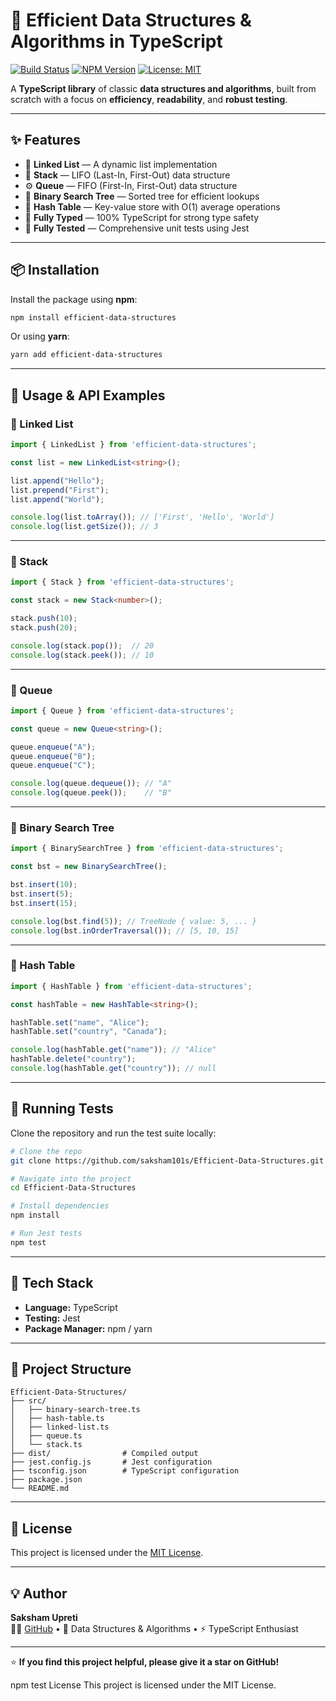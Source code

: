 # 🚀 Efficient Data Structures & Algorithms in TypeScript

[![Build Status](https://img.shields.io/badge/build-passing-brightgreen)](https://github.com/saksham101s/Efficient-Data-Structures)
[![NPM Version](https://img.shields.io/npm/v/efficient-data-structures.svg)](https://www.npmjs.com/package/efficient-data-structures)
[![License: MIT](https://img.shields.io/badge/License-MIT-yellow.svg)](https://opensource.org/licenses/MIT)

A **TypeScript library** of classic **data structures and algorithms**, built from scratch with a focus on **efficiency**, **readability**, and **robust testing**.

---

## ✨ Features

- 🧩 **Linked List** — A dynamic list implementation  
- 🧱 **Stack** — LIFO (Last-In, First-Out) data structure  
- ⚙️ **Queue** — FIFO (First-In, First-Out) data structure  
- 🌳 **Binary Search Tree** — Sorted tree for efficient lookups  
- 🔑 **Hash Table** — Key-value store with O(1) average operations  
- 💪 **Fully Typed** — 100% TypeScript for strong type safety  
- 🧪 **Fully Tested** — Comprehensive unit tests using Jest  

---

## 📦 Installation

Install the package using **npm**:

```bash
npm install efficient-data-structures
```

Or using **yarn**:

```bash
yarn add efficient-data-structures
```

---

## 🧠 Usage & API Examples

### 🔹 Linked List

```typescript
import { LinkedList } from 'efficient-data-structures';

const list = new LinkedList<string>();

list.append("Hello");
list.prepend("First");
list.append("World");

console.log(list.toArray()); // ['First', 'Hello', 'World']
console.log(list.getSize()); // 3
```

---

### 🔹 Stack

```typescript
import { Stack } from 'efficient-data-structures';

const stack = new Stack<number>();

stack.push(10);
stack.push(20);

console.log(stack.pop());  // 20
console.log(stack.peek()); // 10
```

---

### 🔹 Queue

```typescript
import { Queue } from 'efficient-data-structures';

const queue = new Queue<string>();

queue.enqueue("A");
queue.enqueue("B");
queue.enqueue("C");

console.log(queue.dequeue()); // "A"
console.log(queue.peek());    // "B"
```

---

### 🔹 Binary Search Tree

```typescript
import { BinarySearchTree } from 'efficient-data-structures';

const bst = new BinarySearchTree();

bst.insert(10);
bst.insert(5);
bst.insert(15);

console.log(bst.find(5)); // TreeNode { value: 5, ... }
console.log(bst.inOrderTraversal()); // [5, 10, 15]
```

---

### 🔹 Hash Table

```typescript
import { HashTable } from 'efficient-data-structures';

const hashTable = new HashTable<string>();

hashTable.set("name", "Alice");
hashTable.set("country", "Canada");

console.log(hashTable.get("name")); // "Alice"
hashTable.delete("country");
console.log(hashTable.get("country")); // null
```

---

## 🧪 Running Tests

Clone the repository and run the test suite locally:

```bash
# Clone the repo
git clone https://github.com/saksham101s/Efficient-Data-Structures.git

# Navigate into the project
cd Efficient-Data-Structures

# Install dependencies
npm install

# Run Jest tests
npm test
```

---

## 🧮 Tech Stack

- **Language:** TypeScript  
- **Testing:** Jest  
- **Package Manager:** npm / yarn  

---

## 📁 Project Structure

```
Efficient-Data-Structures/
├── src/
│   ├── binary-search-tree.ts
│   ├── hash-table.ts
│   ├── linked-list.ts
│   ├── queue.ts
│   └── stack.ts
├── dist/                # Compiled output
├── jest.config.js       # Jest configuration
├── tsconfig.json        # TypeScript configuration
├── package.json
└── README.md
```

---

## 📝 License

This project is licensed under the [MIT License](https://opensource.org/licenses/MIT).

---

## 💡 Author

**Saksham Upreti**  
👨‍💻 [GitHub](https://github.com/saksham101s) • 🧠 Data Structures & Algorithms • ⚡ TypeScript Enthusiast

---

⭐ **If you find this project helpful, please give it a star on GitHub!**

npm test
License
This project is licensed under the MIT License.

